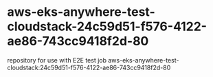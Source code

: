 # aws-eks-anywhere-test-cloudstack-24c59d51-f576-4122-ae86-743cc9418f2d-80
repository for use with E2E test job aws-eks-anywhere-test-cloudstack:24c59d51-f576-4122-ae86-743cc9418f2d-80
